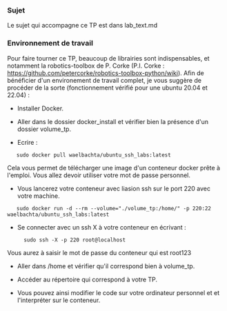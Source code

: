 ### Sujet
Le sujet qui accompagne ce TP est dans lab\_text.md


### Environnement de travail
Pour faire tourner ce TP, beaucoup de librairies sont indispensables, et notamment la robotics-toolbox de P. Corke (P.I. Corke : https://github.com/petercorke/robotics-toolbox-python/wiki). Afin de bénéficier d'un environement de travail complet, je vous suggère de procéder de la sorte (fonctionnement vérifié pour une ubuntu 20.04 et 22.04) : 

- Installer Docker.

- Aller dans le dossier docker_install et vérifier bien la présence d'un dossier volume\_tp. 

- Ecrire :
 ```
    sudo docker pull waelbachta/ubuntu_ssh_labs:latest
 ```

Cela vous permet de télécharger une image d'un conteneur docker prête à l'emploi. Vous allez devoir utiliser votre mot de passe personnel.

- Vous lancerez votre conteneur avec liasion ssh sur le port 220 avec votre machine.

 ```
 	sudo docker run -d --rm --volume="./volume_tp:/home/" -p 220:22 waelbachta/ubuntu_ssh_labs:latest
 ```

- Se connecter avec un ssh X à votre conteneur en écrivant :
  ```
    sudo ssh -X -p 220 root@localhost
 	```
 Vous aurez à saisir le mot de passe du conteneur qui est root123

 - Aller dans /home et vérifier qu'il correspond bien à volume\_tp.

 - Accéder au répertoire qui correspond à votre TP.

 - Vous pouvez ainsi modifier le code sur votre ordinateur personnel et et l'interpréter sur le conteneur.

